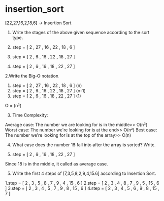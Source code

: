 # insertion_sort


[22,27,16,2,18,6] -> Insertion Sort

1. Write the stages of the above given sequence according to the sort type.

  1. step = [ 2 , 27 , 16 , 22 , 18 , 6 ]
  2. step = [ 2 , 6 , 16 , 22 , 18 , 27 ]
  3. step = [ 2 , 6 , 16 , 18 , 22 , 27 ]

2.Write the Big-O notation.

  1. step = [ 2 , 27 , 16 , 22 , 18 , 6 ] (n)
  2. step = [ 2 , 6 , 16 , 22 , 18 , 27 ] (n-1)
  3. step = [ 2 , 6 , 16 , 18 , 22 , 27 ] (1)

  O = (n²)

3. Time Complexity: 

  Average case: The number we are looking for is in the middle>> O(n²)
  Worst case: The number we're looking for is at the end>> O(n²)
  Best case: The number we're looking for is at the top of the array>> O(n)
 
4. What case does the number 18 fall into after the array is sorted? Write.

  3. step = [ 2 , 6 , 16 , 18 , 22 , 27 ]

Since 18 is in the middle, it called as average case.

5. Write the first 4 steps of [7,3,5,8,2,9,4,15.6] according to Insertion Sort.

  1.step = [ 2 , 3 , 5 , 8 , 7 , 9 , 4 , 15 , 6 ]
  2.step = [ 2 , 3 , 4 , 8 , 7 , 9 , 5 , 15 , 6 ]
  3.step = [ 2 , 3 , 4 , 5 , 7 , 9 , 8 , 15 , 6 ]
  4.step = [ 2 , 3 , 4 , 5 , 6 , 9 , 8 , 15 , 7 ]
